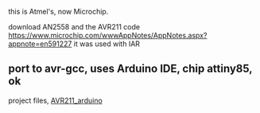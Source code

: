 

this is Atmel's, now Microchip.

download AN2558 and the AVR211 code https://www.microchip.com/wwwAppNotes/AppNotes.aspx?appnote=en591227
it was used with IAR


## port to avr-gcc, uses Arduino IDE, chip attiny85, ok
project files, [AVR211_arduino](AVR211_arduino)
